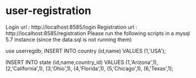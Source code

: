 # user-registration
Login url : http://localhost:8585/login
Registration url : http://localhost:8585/registration
Please run the following scripts in a mysql 5.7 instance (since the data.sql is not running them)

use userregdb;
  INSERT INTO country (id,name) VALUES
		(1,'USA');
		
		
 INSERT INTO state (id,name,country_id) VALUES
(1,'Arizona',1),
(2,'California',1),
(3,'Ohio',1),
(4,'Florida',1),
(5,'Chicago',1),
(6,'Texas',1);
